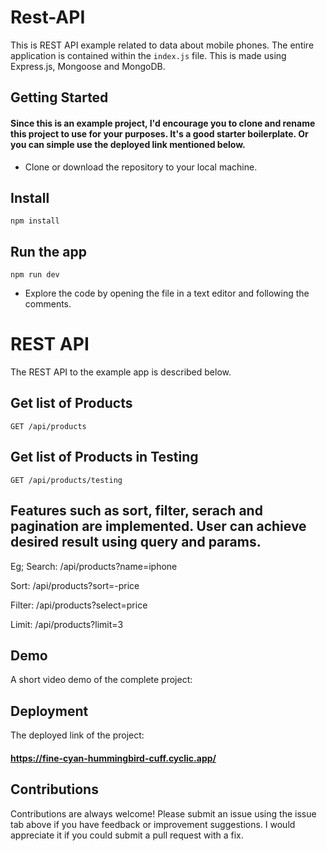 # Rest-API

This is REST API example related to data about mobile phones. The entire application is contained within the `index.js` file. This is made using Express.js, Mongoose and MongoDB.

## Getting Started
#### Since this is an example project, I'd encourage you to clone and rename this project to use for your purposes. It's a good starter boilerplate. Or you can simple use the deployed link mentioned below.

* Clone or download the repository to your local machine.
## Install

    npm install

## Run the app

    npm run dev

* Explore the code by opening the file in a text editor and following the comments.

# REST API

The REST API to the example app is described below.

## Get list of Products

`GET /api/products`

## Get list of Products in Testing

`GET /api/products/testing`

## Features such as sort, filter, serach and pagination are implemented. User can achieve desired result using query and params.

Eg; 
Search: /api/products?name=iphone

Sort: /api/products?sort=-price

Filter: /api/products?select=price

Limit: /api/products?limit=3

## Demo

A short video demo of the complete project:





## Deployment

The deployed link of the project:
#### https://fine-cyan-hummingbird-cuff.cyclic.app/

## Contributions

Contributions are always welcome! Please submit an issue using the issue tab above if you have feedback or improvement suggestions. I would appreciate it if you could submit a pull request with a fix.
